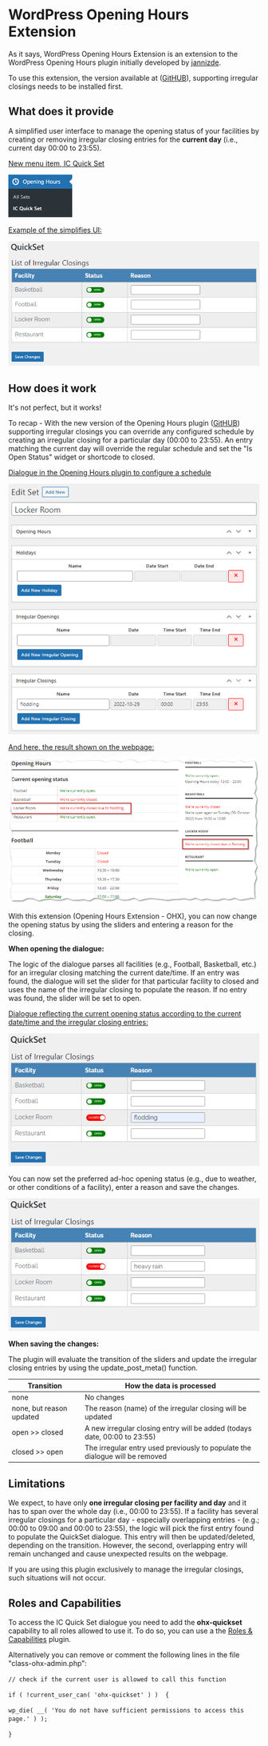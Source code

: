 # WordPress Opening Hours Extension

As it says,  WordPress Opening Hours Extension is an extension to the WordPress Opening Hours plugin initially developed by [jannizde](https://github.com/janizde/WP-Opening-Hours).

To use this extension, the version available at ([GitHUB](https://github.com/Jannico23/WP-Opening-Hours)), supporting irregular closings needs to be installed first.

## What does it provide

A simplified user interface to manage the opening status of your facilities by creating or removing irregular closing entries for the **current day** (i.e., current day 00:00 to 23:55).

<u>New menu item, IC Quick Set</u>

![menu](doc/screenshots/ic_quickset_menu.png)

<u>Example of the simplifies UI:</u>

![dialog01](doc/screenshots/ic_quickset_01.png)

## How does it work

It's not perfect, but it works!

To recap - With the new version of the Opening Hours plugin ([GitHUB](https://github.com/Jannico23/WP-Opening-Hours)) supporting irregular closings you can override any configured schedule by creating an irregular closing for a particular day (00:00 to 23:55). An entry matching the current day will override the regular schedule and set the "Is Open Status" widget or shortcode to closed.

<u>Dialogue in the Opening Hours plugin to configure a schedule</u>

![ic01](doc/screenshots/ic_admin_01.png)



<u>And here, the result shown on the webpage:</u>

![page01](doc/screenshots/oh_page03.png)



With this extension (Opening Hours Extension - OHX), you can now change the opening status by using the sliders and entering a reason for the closing.

**When opening the dialogue:**

The logic of the dialogue parses all facilities (e.g., Football, Basketball, etc.) for an irregular closing matching the current date/time. If an entry was found,  the dialogue will set the slider for that particular facility to closed and uses the name of the irregular closing to populate the reason. If no entry was found, the slider will be set to open.

<u>Dialogue reflecting the current opening status according to the current date/time and the irregular closing entries:</u>

![dialogue02](doc/screenshots/ic_quickset_02.png)

You can now set the preferred ad-hoc opening status (e.g., due to weather, or other conditions of a facility), enter a reason and save the changes.

![dialogue03](doc/screenshots/ic_quickset_03.png)

**When saving the changes:**

The plugin will evaluate the transition of the sliders and update the irregular closing entries by using the update_post_meta() function.

| Transition               | How the data is processed                                    |
| ------------------------ | ------------------------------------------------------------ |
| none                     | No changes                                                   |
| none, but reason updated | The reason (name) of the irregular closing will be updated   |
| open >> closed           | A new irregular closing entry will be added (todays date, 00:00 to 23:55) |
| closed >> open           | The irregular entry used previously to populate the dialogue will be removed |



## Limitations

We expect, to have only **one irregular closing per facility and day** and it has to span over the whole day (i.e., 00:00 to 23:55). If a facility has several irregular closings for a particular day - especially overlapping entries -  (e.g.; 00:00 to 09:00 and 00:00 to 23:55), the logic will pick the first entry found to populate the QuickSet dialogue. This entry will then be updated/deleted, depending on the transition. However, the second, overlapping entry will remain unchanged and cause unexpected results on the webpage.

If you are using this plugin exclusively to manage the irregular closings, such situations will not occur. 



## Roles and Capabilities

To access the IC Quick Set dialogue you need to add the **ohx-quickset** capability to all roles allowed to use it. To do so, you can use a the [Roles & Capabilities](https://wordpress.org/plugins/leira-roles/) plugin.

Alternatively you can remove or comment the following lines in the file "class-ohx-admin.php":

`// check if the current user is allowed to call this function`

`if ( !current_user_can( 'ohx-quickset' ) )  {`

​    `wp_die( __( 'You do not have sufficient permissions to access this page.' ) );`

 `}`



